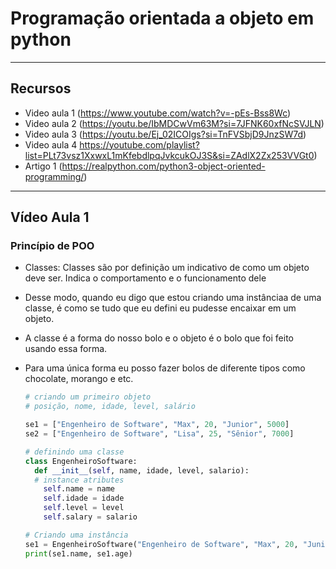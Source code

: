 # Programação orientada a objeto em python 
---
## Recursos 
- Video aula 1 (https://www.youtube.com/watch?v=-pEs-Bss8Wc)
- Video aula 2 (https://youtu.be/IbMDCwVm63M?si=7JFNK60xfNcSVJLN)
- Video aula 3 (https://youtu.be/Ej_02ICOIgs?si=TnFVSbjD9JnzSW7d)
- Video aula 4 https://youtube.com/playlist?list=PLt73vsz1XxwxL1mKfebdlpqJvkcukOJ3S&si=ZAdlX2Zx253VVGt0)
- Artigo 1 (https://realpython.com/python3-object-oriented-programming/)

---
## Vídeo Aula 1 
### Princípio de POO
- Classes: Classes são por definição um indicativo de como um objeto deve ser. Indica o comportamento e o funcionamento dele
- Desse modo, quando eu digo que estou criando uma instânciaa de uma classe, é como se tudo que eu defini eu pudesse encaixar em um objeto.
- A classe é a forma do nosso bolo e o objeto é o bolo que foi feito usando essa forma.
- Para uma única forma eu posso fazer bolos de diferente tipos como chocolate, morango e etc. 

  
    ```python
    # criando um primeiro objeto
    # posição, nome, idade, level, salário
    
    se1 = ["Engenheiro de Software", "Max", 20, "Junior", 5000]
    se2 = ["Engenheiro de Software", "Lisa", 25, "Sênior", 7000]

    # definindo uma classe
    class EngenheiroSoftware:
      def __init__(self, name, idade, level, salario):
      # instance atributes
        self.name = name
        self.idade = idade
        self.level = level
        self.salary = salario 

    # Criando uma instância 
    se1 = EngenheiroSoftware("Engenheiro de Software", "Max", 20, "Junior", 5000)
    print(se1.name, se1.age)

    ```
  
